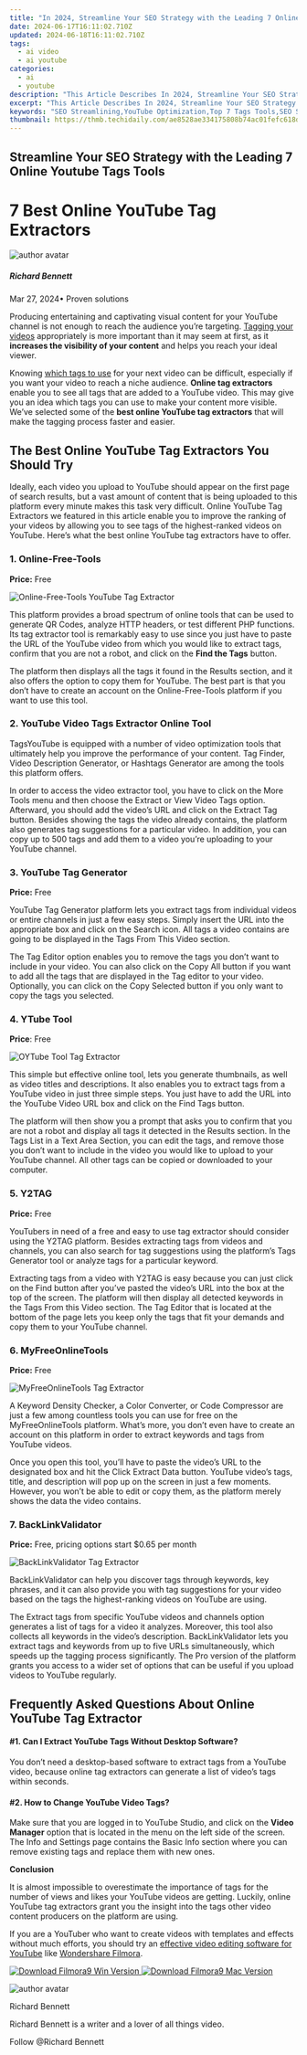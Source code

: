 ```yaml
---
title: "In 2024, Streamline Your SEO Strategy with the Leading 7 Online Youtube Tags Tools"
date: 2024-06-17T16:11:02.710Z
updated: 2024-06-18T16:11:02.710Z
tags:
  - ai video
  - ai youtube
categories:
  - ai
  - youtube
description: "This Article Describes In 2024, Streamline Your SEO Strategy with the Leading 7 Online Youtube Tags Tools"
excerpt: "This Article Describes In 2024, Streamline Your SEO Strategy with the Leading 7 Online Youtube Tags Tools"
keywords: "SEO Streamlining,YouTube Optimization,Top 7 Tags Tools,SEO Strategy Guide,Leading SEO Techniques,Online Youtube Boost,Optimal Tagging Tips"
thumbnail: https://thmb.techidaily.com/ae8528ae334175808b74ac01fefc618d6dd771a5548956162285f37bc39ffc3e.jpeg
---
```


## Streamline Your SEO Strategy with the Leading 7 Online Youtube Tags Tools

# 7 Best Online YouTube Tag Extractors

![author avatar](https://images.wondershare.com/filmora/article-images/richard-bennett.jpg)

##### Richard Bennett

 Mar 27, 2024• Proven solutions

Producing entertaining and captivating visual content for your YouTube channel is not enough to reach the audience you’re targeting. [Tagging your videos](https://tools.techidaily.com/wondershare/filmora/download/) appropriately is more important than it may seem at first, as it **increases the visibility of your content** and helps you reach your ideal viewer.

Knowing [which tags to use](https://tools.techidaily.com/wondershare/filmora/download/) for your next video can be difficult, especially if you want your video to reach a niche audience. **Online tag extractors** enable you to see all tags that are added to a YouTube video. This may give you an idea which tags you can use to make your content more visible. We’ve selected some of the **best online YouTube tag extractors** that will make the tagging process faster and easier.

## The Best Online YouTube Tag Extractors You Should Try

Ideally, each video you upload to YouTube should appear on the first page of search results, but a vast amount of content that is being uploaded to this platform every minute makes this task very difficult. Online YouTube Tag Extractors we featured in this article enable you to improve the ranking of your videos by allowing you to see tags of the highest-ranked videos on YouTube. Here’s what the best online YouTube tag extractors have to offer.

### 1. Online-Free-Tools

**Price:** Free

![Online-Free-Tools  YouTube Tag Extractor](https://images.wondershare.com/filmora/article-images/online-free-tools-youtube-video-tag-extract.jpg)

This platform provides a broad spectrum of online tools that can be used to generate QR Codes, analyze HTTP headers, or test different PHP functions. Its tag extractor tool is remarkably easy to use since you just have to paste the URL of the YouTube video from which you would like to extract tags, confirm that you are not a robot, and click on the **Find the Tags** button.

The platform then displays all the tags it found in the Results section, and it also offers the option to copy them for YouTube. The best part is that you don’t have to create an account on the Online-Free-Tools platform if you want to use this tool.

### 2. YouTube Video Tags Extractor Online Tool

TagsYouTube is equipped with a number of video optimization tools that ultimately help you improve the performance of your content. Tag Finder, Video Description Generator, or Hashtags Generator are among the tools this platform offers.

In order to access the video extractor tool, you have to click on the More Tools menu and then choose the Extract or View Video Tags option. Afterward, you should add the video’s URL and click on the Extract Tag button. Besides showing the tags the video already contains, the platform also generates tag suggestions for a particular video. In addition, you can copy up to 500 tags and add them to a video you’re uploading to your YouTube channel.

### 3. YouTube Tag Generator

**Price:** Free

YouTube Tag Generator platform lets you extract tags from individual videos or entire channels in just a few easy steps. Simply insert the URL into the appropriate box and click on the Search icon. All tags a video contains are going to be displayed in the Tags From This Video section.

The Tag Editor option enables you to remove the tags you don’t want to include in your video. You can also click on the Copy All button if you want to add all the tags that are displayed in the Tag editor to your video. Optionally, you can click on the Copy Selected button if you only want to copy the tags you selected.

### 4. YTube Tool

**Price**: Free

![OYTube Tool Tag Extractor](https://images.wondershare.com/filmora/article-images/ytubetool-youtube-tag-generator.jpg)

This simple but effective online tool, lets you generate thumbnails, as well as video titles and descriptions. It also enables you to extract tags from a YouTube video in just three simple steps. You just have to add the URL into the YouTube Video URL box and click on the Find Tags button.

The platform will then show you a prompt that asks you to confirm that you are not a robot and display all tags it detected in the Results section. In the Tags List in a Text Area Section, you can edit the tags, and remove those you don’t want to include in the video you would like to upload to your YouTube channel. All other tags can be copied or downloaded to your computer.

### 5. Y2TAG

**Price:** Free

YouTubers in need of a free and easy to use tag extractor should consider using the Y2TAG platform. Besides extracting tags from videos and channels, you can also search for tag suggestions using the platform’s Tags Generator tool or analyze tags for a particular keyword.

Extracting tags from a video with Y2TAG is easy because you can just click on the Find button after you’ve pasted the video’s URL into the box at the top of the screen. The platform will then display all detected keywords in the Tags From this Video section. The Tag Editor that is located at the bottom of the page lets you keep only the tags that fit your demands and copy them to your YouTube channel.

### 6. MyFreeOnlineTools

**Price:** Free

![MyFreeOnlineTools Tag Extractor](https://images.wondershare.com/filmora/article-images/myfreeonlinetools-youtube-tag-extractor.jpg)

A Keyword Density Checker, a Color Converter, or Code Compressor are just a few among countless tools you can use for free on the MyFreeOnlineTools platform. What’s more, you don’t even have to create an account on this platform in order to extract keywords and tags from YouTube videos.

Once you open this tool, you’ll have to paste the video’s URL to the designated box and hit the Click Extract Data button. YouTube video’s tags, title, and description will pop up on the screen in just a few moments. However, you won’t be able to edit or copy them, as the platform merely shows the data the video contains.

### 7. BackLinkValidator

**Price:** Free, pricing options start $0.65 per month

![BackLinkValidator Tag Extractor](https://images.wondershare.com/filmora/article-images/backlinkvalidator-youtube-tag-tool.jpg)

BackLinkValidator can help you discover tags through keywords, key phrases, and it can also provide you with tag suggestions for your video based on the tags the highest-ranking videos on YouTube are using.

The Extract tags from specific YouTube videos and channels option generates a list of tags for a video it analyzes. Moreover, this tool also collects all keywords in the video’s description. BackLinkValidator lets you extract tags and keywords from up to five URLs simultaneously, which speeds up the tagging process significantly. The Pro version of the platform grants you access to a wider set of options that can be useful if you upload videos to YouTube regularly.

## Frequently Asked Questions About Online YouTube Tag Extractor

#### #1\. Can I Extract YouTube Tags Without Desktop Software?

You don’t need a desktop-based software to extract tags from a YouTube video, because online tag extractors can generate a list of video’s tags within seconds.

#### #2\. How to Change YouTube Video Tags?

Make sure that you are logged in to YouTube Studio, and click on the **Video Manager** option that is located in the menu on the left side of the screen. The Info and Settings page contains the Basic Info section where you can remove existing tags and replace them with new ones.

**Conclusion**

It is almost impossible to overestimate the importance of tags for the number of views and likes your YouTube videos are getting. Luckily, online YouTube tag extractors grant you the insight into the tags other video content producers on the platform are using.

If you are a YouTuber who want to create videos with templates and effects without much efforts, you should try an [effective video editing software for YouTube](https://tools.techidaily.com/wondershare/filmora/download/) like [Wondershare Filmora](https://tools.techidaily.com/wondershare/filmora/download/).

[![Download Filmora9 Win Version](https://images.wondershare.com/filmora/guide/download-btn-win.jpg) ](https://tools.techidaily.com/wondershare/filmora/download/) [![Download Filmora9 Mac Version](https://images.wondershare.com/filmora/guide/download-btn-mac.jpg) ](https://tools.techidaily.com/wondershare/filmora/download/)

![author avatar](https://images.wondershare.com/filmora/article-images/richard-bennett.jpg)

Richard Bennett

Richard Bennett is a writer and a lover of all things video.

Follow @Richard Bennett


<ins class="adsbygoogle"
     style="display:block"
     data-ad-format="autorelaxed"
     data-ad-client="ca-pub-7571918770474297"
     data-ad-slot="1223367746"></ins>



<ins class="adsbygoogle"
     style="display:block"
     data-ad-client="ca-pub-7571918770474297"
     data-ad-slot="8358498916"
     data-ad-format="auto"
     data-full-width-responsive="true"></ins>


